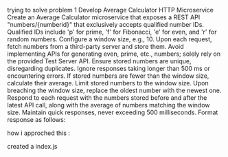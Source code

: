 trying to solve problem 1
Develop Average Calculator HTTP Microservice
Create an Average Calculator microservice that exposes a REST API "numbers/{numberid}" that exclusively accepts qualified number IDs.
Qualified IDs include 'p' for prime, 'f' for Fibonacci, 'e' for even, and 'r' for random numbers. 
Configure a window size, e.g., 10.
Upon each request, fetch numbers from a third-party server and store them. Avoid implementing APIs for generating even, prime, etc., numbers; solely rely on the provided Test Server API.
Ensure stored numbers are unique, disregarding duplicates. Ignore responses taking longer than 500 ms or encountering errors.
If stored numbers are fewer than the window size, calculate their average. Limit stored numbers to the window size. Upon breaching the window size, replace the oldest number with the newest one.
Respond to each request with the numbers stored before and after the latest API call, along with the average of numbers matching the window size.
Maintain quick responses, never exceeding 500 milliseconds. Format response as follows:



how i approched this :


created a index.js

